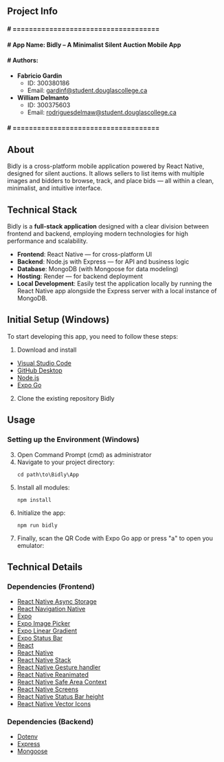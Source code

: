 ## Project Info
#### # ====================================
#### # App Name:		Bidly – A Minimalist Silent Auction Mobile App
#### # Authors:
- **Fabricio Gardin**  
  - ID: 300380186  
  - Email: gardinf@student.douglascollege.ca
- **William Delmanto**  
  - ID: 300375603  
  - Email: rodriguesdelmaw@student.douglascollege.ca
#### # ====================================

## About
Bidly is a cross-platform mobile application powered by React Native, designed for silent auctions. It allows sellers to list items with multiple images and bidders to browse, track, and place bids — all within a clean, minimalist, and intuitive interface.

## Technical Stack
Bidly is a **full-stack application** designed with a clear division between frontend and backend, employing modern technologies for high performance and scalability.
- **Frontend**: React Native — for cross-platform UI
- **Backend**: Node.js with Express — for API and business logic
- **Database**: MongoDB (with Mongoose for data modeling)
- **Hosting**: Render — for backend deployment
- **Local Development**: Easily test the application locally by running the React Native app alongside the Express server with a local instance of MongoDB.


## Initial Setup (Windows)

To start developing this app, you need to follow these steps:

1. Download and install
- [Visual Studio Code](https://code.visualstudio.com/download)
- [GitHub Desktop](https://desktop.github.com/)
- [Node.js](https://nodejs.org/en/)
- [Expo Go](https://play.google.com/store/apps/details?id=host.exp.exponent)

2. Clone the existing repository Bidly

## Usage

### Setting up the Environment (Windows)

3. Open Command Prompt (cmd) as administrator
4. Navigate to your project directory:
   ```
   cd path\to\Bidly\App
   ```
5. Install all modules:
   ```
   npm install
   ```
6. Initialize the app:
   ```
   npm run bidly
   ```
7. Finally, scan the QR Code with Expo Go app or press "a" to open you emulator:

## Technical Details

### Dependencies (Frontend)
- [React Native Async Storage](https://www.npmjs.com/package/@react-native-async-storage/async-storage)
- [React Navigation Native](https://www.npmjs.com/package/@react-navigation/native)
- [Expo](https://expo.dev/)
- [Expo Image Picker](https://www.npmjs.com/package/expo-image-picker)
- [Expo Linear Gradient](https://www.npmjs.com/package/expo-linear-gradient)
- [Expo Status Bar](https://docs.expo.dev/versions/latest/sdk/status-bar/)
- [React](https://www.npmjs.com/package/react)
- [React Native](https://reactnative.dev/)
- [React Native Stack](https://www.npmjs.com/package/@react-navigation/native-stack)
- [React Native Gesture handler](https://www.npmjs.com/package/react-native-gesture-handler)
- [React Native Reanimated](https://www.npmjs.com/package/react-native-reanimated)
- [React Native Safe Area Context](https://www.npmjs.com/package/react-native-safe-area-context)
- [React Native Screens](https://www.npmjs.com/package/react-native-screens)
- [React Native Status Bar height](https://www.npmjs.com/package/react-native-status-bar-height)
- [React Native Vector Icons](https://www.npmjs.com/package/react-native-vector-icons)

### Dependencies (Backend)
- [Dotenv](https://www.npmjs.com/package/dotenv)
- [Express](https://www.npmjs.com/package/express)
- [Mongoose](https://www.npmjs.com/package/mongoose)
